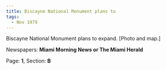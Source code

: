 ```yaml
---  
title: Biscayne National Monument plans to  
tags:  
  - Nov 1979  
---  
```

  
Biscayne National Monument plans to expand. [Photo and map.]  
  
Newspapers: **Miami Morning News or The Miami Herald**  
  
Page: **1**, Section: **B** 
